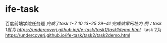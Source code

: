 # ife-task
百度前端学院任务题
_完成了task 1~7 10 13~25 29~41_
_完成效果网址为_
_例：task 1就为  https://undercoverj.github.io/ife-task/task1/task1demo.html_
   task 2为    https://undercoverj.github.io/ife-task/task2/task2demo.html
